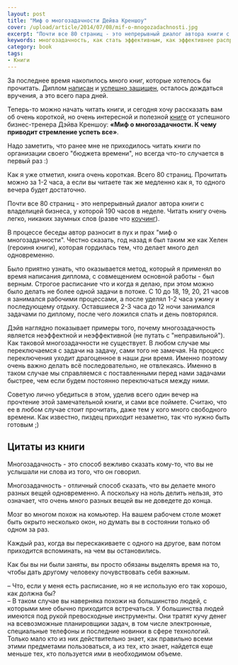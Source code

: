 ```yaml
---
layout: post
title: "Миф о многозадачности Дейва Креншоу"
cover: /upload/article/2014/07/08/mif-o-mnogozadachnosti.jpg
excerpt: "Почти все 80 страниц - это непрерывный диалог автора книги с владелецей бизнеса, которая не справляется с тем грузом ответственности, который накопился со временем."
keywords: многозадачность, как стать эффективным, как эффективнее распределять время, переключение между задачами
category: book
tags:
- Книги
---
```


За последнее время накопилось много книг, которые хотелось бы прочитать. Диплом [написан](http://instagram.com/p/pqIe09xc0w) и [успешно защищен](http://instagram.com/p/prFObGxc7X), осталось дождаться вручения, а это всего пара дней.

Теперь-то можно начать читать книги, и сегодня хочу рассказать вам об очень короткой, но очень интересной и полезной [книге](http://www.litres.ru/deyv-krenshou/mif-o-mnogozadachnosti-k-chemu-privodit-stremlenie-uspet-vse/) от успешного бизнес-тренера Дэйва Креншоу:
**«Миф о многозадачности. К чему приводит стремление успеть все»**.

Надо заметить, что ранее мне не приходилось читать книги по организации своего "бюджета времени", но всегда что-то случается в первый раз :)

Как я уже отметил, книга очень короткая. Всего 80 страниц. Прочитать можно за 1-2 часа, а если вы читаете так же медленно как я, то одного вечера будет достаточно.

Почти все 80 страниц - это непрерывный диалог автора книги с владелицей бизнеса, у которой 190 часов в неделе. Читать книгу очень легко, никаких заумных слов (разве что [коучинг](http://ru.wikipedia.org/wiki/%D0%9A%D0%BE%D1%83%D1%87%D0%B8%D0%BD%D0%B3)).

В процессе беседы автор разносит в пух и прах "миф о многозадачности". Честно сказать, год назад я был таким же как Хелен (героиня книги), которая гордилась тем, что делает много дел одновременно.

Было приятно узнать, что оказывается метод, который я применял во время написания диплома, с совмещением основной работы - был верным. Строгое расписание что и когда я делаю, при этом можно было делать не более одной задачи в потоке.
С 10 до 18, 19, 20, 21 часов я занимался рабочими процессами, а после уделял 1-2 часа ужину и последующему отдыху. Оставшиеся 2-3 часа до 12 ночи занимался задачами по диплому, после чего ложился спать и день повторялся.

Дэйв наглядно показывает примеры того, почему многозадачность является неэффектной и неэффективной (не путать с "неправильной"). Как таковой многозадачности не существует. В любом случае мы переключаемся с задачи на задачу, сами того не замечая.
На процесс переключения уходит драгоценное в наши дни время. Именно поэтому очень важно делать всё последовательно, не отвлекаясь. Именно в таком случае мы справляемся с поставленными перед нами задачами быстрее, чем если будем постоянно переключаться между ними.

Советую лично убедиться в этом, уделив всего один вечер на прочтение этой замечательной книги, и сами все поймете. Считаю, что ее в любом случае стоит прочитать, даже тем у кого много свободного времени. Как известно, пиздец приходит незаметно, так что нужно быть готовым ;)

## Цитаты из книги

Многозадачность - это способ вежливо сказать кому-то, что вы не услышали ни слова из того, что он говорил.

Многозадачность - отличный способ сказать, что вы делаете много разных вещей одновременно. А поскольку на ноль делить нельзя, это означает, что очень много разных вещей вы не доведете до конца.

Мозг во многом похож на комьютер. На вашем рабочем столе может быть окрыто несколько окон, но думать вы в состоянии только об одном за раз.

Каждый раз, когда вы перескакиваете с одного на другое, вам потом приходится вспоминать, на чем вы остановились.

Как бы вы ни были заняты, вы просто обязаны выделять время на то, чтобы дать другому человеку почувствовать себя важным.

– Что, если у меня есть расписание, но я не использую его так хорошо, как должна бы? <br> – В таком случае вы наверняка похожи на большинство людей, с которыми мне обычно приходится встречаться. У большинства людей имеются под рукой превосходные инструменты. Они тратят кучу денег на всевозможные планировщики задач, в том числе электронные, специальные телефоны и последние новинки в сфере технологий. Только мало кто из них действительно знает, как правильно всеми этими предметами пользоваться, а из тех, кто знает, найдется еще меньше тех, кто пользуется ими в необходимом объеме.
